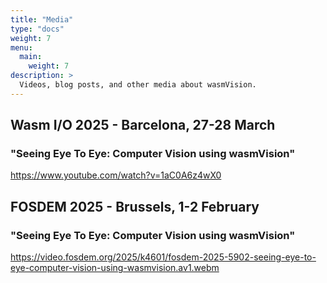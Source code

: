 ```yaml
---
title: "Media"
type: "docs"
weight: 7
menu:
  main:
    weight: 7
description: >
  Videos, blog posts, and other media about wasmVision.
---
```


## Wasm I/O 2025 - Barcelona, 27-28 March

### "Seeing Eye To Eye: Computer Vision using wasmVision"

https://www.youtube.com/watch?v=1aC0A6z4wX0

## FOSDEM 2025 - Brussels, 1-2 February

### "Seeing Eye To Eye: Computer Vision using wasmVision"

https://video.fosdem.org/2025/k4601/fosdem-2025-5902-seeing-eye-to-eye-computer-vision-using-wasmvision.av1.webm

